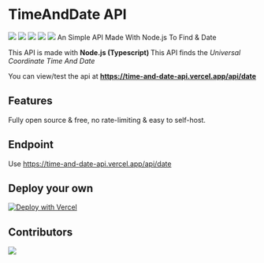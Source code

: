 # TimeAndDate API
![](https://img.shields.io/github/license/Nisarga-Developer/TimeAndDate-api)
![](https://img.shields.io/badge/Maintained-Yes-Blue)
![](https://img.shields.io/github/forks/Nisarga-Developer/TimeAndDate-api)
![](https://img.shields.io/github/stars/Nisarga-Developer/TimeAndDate-api)
![](https://img.shields.io/github/last-commit/Nisarga-Developer/TimeAndDate-api)
An Simple API Made With Node.js To Find &amp; Date

This API is made with <b> Node.js (Typescript) </b>
This API finds the <em> Universal Coordinate Time And Date </em>

You can view/test the api at 
<b> https://time-and-date-api.vercel.app/api/date </b>

## Features
Fully open source & free, no rate-limiting & easy to self-host.


## Endpoint
Use https://time-and-date-api.vercel.app/api/date


## Deploy your own 
[![Deploy with Vercel](https://vercel.com/button)](https://vercel.com/new/clone?repository-url=https://github.com/Nisarga-Developer/TimeAndDate-API/)

## Contributors

<a href="https://github.com/Nisarga-developer/TimeandDate-API">
  <img src="https://contrib.rocks/image?repo=nisarga-developer/timeanddate-api" />
</a>
